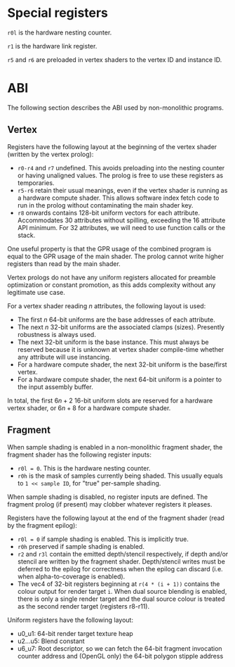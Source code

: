 # Special registers

`r0l` is the hardware nesting counter.

`r1` is the hardware link register.

`r5` and `r6` are preloaded in vertex shaders to the vertex ID and instance ID.

# ABI

The following section describes the ABI used by non-monolithic programs.

## Vertex

Registers have the following layout at the beginning of the vertex shader
(written by the vertex prolog):

* `r0-r4` and `r7` undefined. This avoids preloading into the nesting counter or
  having unaligned values. The prolog is free to use these registers as
  temporaries.
* `r5-r6` retain their usual meanings, even if the vertex shader is running as a
  hardware compute shader. This allows software index fetch code to run in the
  prolog without contaminating the main shader key.
* `r8` onwards contains 128-bit uniform vectors for each attribute.
  Accommodates 30 attributes without spilling, exceeding the 16 attribute API
  minimum. For 32 attributes, we will need to use function calls or the stack.

One useful property is that the GPR usage of the combined program is equal to
the GPR usage of the main shader. The prolog cannot write higher registers than
read by the main shader.

Vertex prologs do not have any uniform registers allocated for preamble
optimization or constant promotion, as this adds complexity without any
legitimate use case.

For a vertex shader reading $n$ attributes, the following layout is used:

* The first $n$ 64-bit uniforms are the base addresses of each attribute.
* The next $n$ 32-bit uniforms are the associated clamps (sizes). Presently
  robustness is always used.
* The next 32-bit uniform is the base instance. This must always be reserved
  because it is unknown at vertex shader compile-time whether any attribute will
  use instancing.
* For a hardware compute shader, the next 32-bit uniform is the base/first
  vertex.
* For a hardware compute shader, the next 64-bit uniform is a pointer to the
  input assembly buffer.

In total, the first $6n + 2$ 16-bit uniform slots are reserved for a hardware
vertex shader, or $6n + 8$ for a hardware compute shader.

## Fragment

When sample shading is enabled in a non-monolithic fragment shader, the fragment
shader has the following register inputs:

* `r0l = 0`. This is the hardware nesting counter.
* `r0h` is the mask of samples currently being shaded. This usually equals to
  `1 << sample ID`, for "true" per-sample shading.

When sample shading is disabled, no register inputs are defined. The fragment
prolog (if present) may clobber whatever registers it pleases.

Registers have the following layout at the end of the fragment shader (read by
the fragment epilog):

* `r0l = 0` if sample shading is enabled. This is implicitly true.
* `r0h` preserved if sample shading is enabled.
* `r2` and `r3l` contain the emitted depth/stencil respectively, if
  depth and/or stencil are written by the fragment shader. Depth/stencil writes
  must be deferred to the epilog for correctness when the epilog can discard
  (i.e. when alpha-to-coverage is enabled).
* The vec4 of 32-bit registers beginning at `r(4 * (i + 1))` contains the colour
  output for render target `i`. When dual source blending is enabled, there is
  only a single render target and the dual source colour is treated as the
  second render target (registers r8-r11).

Uniform registers have the following layout:

* u0_u1: 64-bit render target texture heap
* u2...u5: Blend constant
* u6_u7: Root descriptor, so we can fetch the 64-bit fragment invocation counter
  address and (OpenGL only) the 64-bit polygon stipple address
